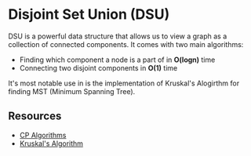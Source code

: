 # Disjoint Set Union (DSU)

DSU is a powerful data structure that allows us to view a graph as a collection of connected components. It comes with two main algorithms:

  - Finding which component a node is a part of in **O(logn)** time
  - Connecting two disjoint components in **O(1)** time

It's most notable use in is the implementation of Kruskal's Alogirthm  for finding MST (Minimum Spanning Tree).

## Resources

  - [CP Algorithms](https://cp-algorithms.com/data_structures/disjoint_set_union.html#arpa)
  - [Kruskal's Algorithm](https://cp-algorithms.com/graph/mst_kruskal_with_dsu.html)
